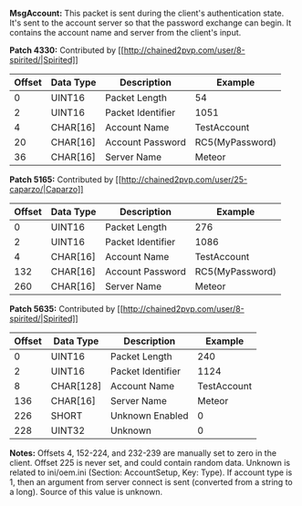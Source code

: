 **MsgAccount:** This packet is sent during the client's authentication state. It's sent to the account server so that the password exchange can begin. It contains the account name and server from the client's input.

**Patch 4330:** Contributed by [[http://chained2pvp.com/user/8-spirited/|Spirited]]

| Offset | Data Type | Description | Example |
|---|---|---|---|
| 0 | UINT16 | Packet Length | 54 |
| 2 | UINT16 | Packet Identifier | 1051 |
| 4 | CHAR[16] | Account Name | TestAccount |
| 20 | CHAR[16] | Account Password | RC5(MyPassword) |
| 36 | CHAR[16] | Server Name | Meteor |

**Patch 5165:** Contributed by [[http://chained2pvp.com/user/25-caparzo/|Caparzo]]

| Offset | Data Type | Description | Example |
|---|---|---|---|
| 0 | UINT16 | Packet Length | 276 |
| 2 | UINT16 | Packet Identifier | 1086 |
| 4 | CHAR[16] | Account Name | TestAccount |
| 132 | CHAR[16] | Account Password | RC5(MyPassword) |
| 260 | CHAR[16] | Server Name | Meteor |

**Patch 5635:** Contributed by [[http://chained2pvp.com/user/8-spirited/|Spirited]]

| Offset | Data Type | Description | Example |
|---|---|---|---|
| 0 | UINT16 | Packet Length | 240 |
| 2 | UINT16 | Packet Identifier | 1124 |
| 8 | CHAR[128] | Account Name | TestAccount |
| 136 | CHAR[16] | Server Name | Meteor |
| 226 | SHORT | Unknown Enabled | 0 |
| 228 | UINT32 | Unknown | 0 |

**Notes:** Offsets 4, 152-224, and 232-239 are manually set to zero in the client. Offset 225 is never set, and could contain random data. Unknown is related to ini/oem.ini (Section: AccountSetup, Key: Type). If account type is 1, then an argument from server connect is sent (converted from a string to a long). Source of this value is unknown.
